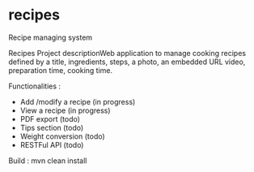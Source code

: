 # recipes
Recipe managing system

Recipes
Project descriptionWeb application to manage cooking recipes defined by a title, ingredients, steps, a photo, an embedded URL video, preparation time, cooking time.

Functionalities :
- Add /modify a recipe (in progress)
- View a recipe (in progress)
- PDF export (todo)
- Tips section (todo)
- Weight conversion (todo)
- RESTFul API (todo)


Build : 
mvn clean install
